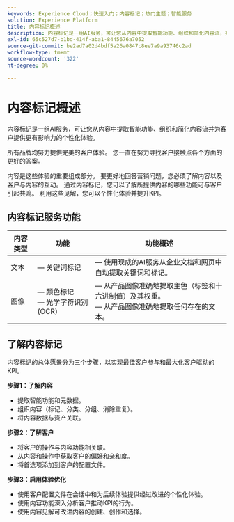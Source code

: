 ```yaml
---
keywords: Experience Cloud；快速入门；内容标记；热门主题；智能服务
solution: Experience Platform
title: 内容标记概述
description: 内容标记是一组AI服务，可让您从内容中提取智能功能、组织和简化内容流，并向客户提供更具影响力的个性化体验。
exl-id: 65c527d7-b1bd-414f-aba1-8445676a7052
source-git-commit: be2ad7a02d4bdf5a26a0847c8ee7a9a93746c2ad
workflow-type: tm+mt
source-wordcount: '322'
ht-degree: 0%

---
```


# 内容标记概述

内容标记是一组AI服务，可让您从内容中提取智能功能、组织和简化内容流并为客户提供更有影响力的个性化体验。

所有品牌均努力提供完美的客户体验。 您一直在努力寻找客户接触点各个方面的更好的答案。

内容是这些体验的重要组成部分。 要更好地回答营销问题，您必须了解内容以及客户与内容的互动。 通过内容标记，您可以了解所提供内容的哪些功能可与客户引起共鸣。 利用这些见解，您可以个性化体验并提升KPI。

## 内容标记服务功能

| 内容类型 | 功能 | 功能概述 |
| --- | --- | --- |
| 文本 |  — 关键词标记<br> |  — 使用现成的AI服务从企业文档和网页中自动提取关键词和标记。<br> |
| 图像 |  — 颜色标记<br> — 光学字符识别(OCR) |  — 从产品图像准确地提取主色（标签和十六进制值）及其权重。 <br> — 从产品图像准确地提取任何存在的文本。 |

## 了解内容标记

内容标记的总体愿景分为三个步骤，以实现最佳客户参与和最大化客户驱动的KPI。

**步骤1：了解内容**

- 提取智能功能和元数据。
- 组织内容（标记、分类、分组、消除重复）。
- 将内容数据与资产关联。

**步骤2：了解客户**

- 将客户的操作与内容功能相关联。
- 从内容和操作中获取客户的偏好和亲和度。
- 将首选项添加到客户的配置文件。

**步骤3：启用体验优化**

- 使用客户配置文件在会话中和为后续体验提供经过改进的个性化体验。
- 使用内容功能深入分析客户推动KPI的行为。
- 使用内容见解可改进内容的创建、创作和选择。
